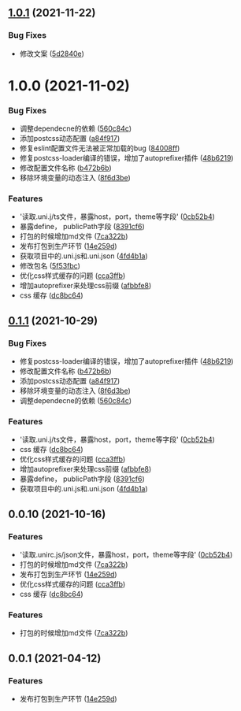 ## [1.0.1](http://10.124.210.40:8080/muses/union-tool/compare/v1.0.0...v1.0.1) (2021-11-22)


### Bug Fixes

* 修改文案 ([5d2840e](http://10.124.210.40:8080/muses/union-tool/commits/5d2840e255184fa8e3479140279db7c462fe632a))



# 1.0.0 (2021-11-02)


### Bug Fixes

* 调整dependecne的依赖 ([560c84c](http://10.124.210.40:8080/muses/union-tool/commits/560c84c73f7ade24003171b4a37a77b836ea857d))
* 添加postcss动态配置 ([a84f917](http://10.124.210.40:8080/muses/union-tool/commits/a84f9174f3fe404dce0763922745e6ab7eab1848))
* 修复eslint配置文件无法被正常加载的bug ([84008ff](http://10.124.210.40:8080/muses/union-tool/commits/84008ff05f644fde9bdbd6ccf0d1571c690e38d4))
* 修复postcss-loader编译的错误，增加了autoprefixer插件 ([48b6219](http://10.124.210.40:8080/muses/union-tool/commits/48b621974804d3d4860e251c4c123927585c85f0))
* 修改配置文件名称 ([b472b6b](http://10.124.210.40:8080/muses/union-tool/commits/b472b6b80f65e2ec46d476e56122ad19571262b4))
* 移除环境变量的动态注入 ([8f6d3be](http://10.124.210.40:8080/muses/union-tool/commits/8f6d3be63fe3003a20ab21fbd371421e0554026a))


### Features

* '读取.uni.j/ts文件，暴露host，port，theme等字段' ([0cb52b4](http://10.124.210.40:8080/muses/union-tool/commits/0cb52b472c8f3d6e4fc337958906d60d93a68a0e))
* 暴露define， publicPath字段 ([8391cf6](http://10.124.210.40:8080/muses/union-tool/commits/8391cf630d6cdceb6f60c0b0af8de877e66cade2))
* 打包的时候增加md文件 ([7ca322b](http://10.124.210.40:8080/muses/union-tool/commits/7ca322b0091948cc55e3808e8ad6c5546aca600a))
* 发布打包到生产环节 ([14e259d](http://10.124.210.40:8080/muses/union-tool/commits/14e259db7645f77d624434b80ae36d92128e8b86))
* 获取项目中的.uni.js和.uni.json ([4fd4b1a](http://10.124.210.40:8080/muses/union-tool/commits/4fd4b1af47739e0ac7ed7d3b2eaa4979b7d9a5a9))
* 修改包名 ([5f53fbc](http://10.124.210.40:8080/muses/union-tool/commits/5f53fbc8bd1be58989b4dec7f6e35c3d3d7c9c6c))
* 优化css样式缓存的问题 ([cca3ffb](http://10.124.210.40:8080/muses/union-tool/commits/cca3ffbda0fc5559c687bd8bdf3ce3ab7b45728d))
* 增加autoprefixer来处理css前缀 ([afbbfe8](http://10.124.210.40:8080/muses/union-tool/commits/afbbfe811ae9a0fd61658abb81042eaf5eb3a7d8))
* css 缓存 ([dc8bc64](http://10.124.210.40:8080/muses/union-tool/commits/dc8bc648f1a2ef989244a06a16096cb839a28580))



## [0.1.1](http://10.124.128.2:8888/muses/union-tool/compare/v0.0.9...v0.1.1) (2021-10-29)


### Bug Fixes

* 修复postcss-loader编译的错误，增加了autoprefixer插件 ([48b6219](http://10.124.128.2:8888/muses/union-tool/commits/48b621974804d3d4860e251c4c123927585c85f0))
* 修改配置文件名称 ([b472b6b](http://10.124.128.2:8888/muses/union-tool/commits/b472b6b80f65e2ec46d476e56122ad19571262b4))
* 添加postcss动态配置 ([a84f917](http://10.124.128.2:8888/muses/union-tool/commits/a84f9174f3fe404dce0763922745e6ab7eab1848))
* 移除环境变量的动态注入 ([8f6d3be](http://10.124.128.2:8888/muses/union-tool/commits/8f6d3be63fe3003a20ab21fbd371421e0554026a))
* 调整dependecne的依赖 ([560c84c](http://10.124.128.2:8888/muses/union-tool/commits/560c84c73f7ade24003171b4a37a77b836ea857d))


### Features

* '读取.uni.j/ts文件，暴露host，port，theme等字段' ([0cb52b4](http://10.124.128.2:8888/muses/union-tool/commits/0cb52b472c8f3d6e4fc337958906d60d93a68a0e))
* css 缓存 ([dc8bc64](http://10.124.128.2:8888/muses/union-tool/commits/dc8bc648f1a2ef989244a06a16096cb839a28580))
* 优化css样式缓存的问题 ([cca3ffb](http://10.124.128.2:8888/muses/union-tool/commits/cca3ffbda0fc5559c687bd8bdf3ce3ab7b45728d))
* 增加autoprefixer来处理css前缀 ([afbbfe8](http://10.124.128.2:8888/muses/union-tool/commits/afbbfe811ae9a0fd61658abb81042eaf5eb3a7d8))
* 暴露define， publicPath字段 ([8391cf6](http://10.124.128.2:8888/muses/union-tool/commits/8391cf630d6cdceb6f60c0b0af8de877e66cade2))
* 获取项目中的.uni.js和.uni.json ([4fd4b1a](http://10.124.128.2:8888/muses/union-tool/commits/4fd4b1af47739e0ac7ed7d3b2eaa4979b7d9a5a9))



## 0.0.10 (2021-10-16)


### Features

* '读取.unirc.js/json文件，暴露host，port，theme等字段' ([0cb52b4](http://10.124.128.2:8888/muses/union-tool/commits/0cb52b472c8f3d6e4fc337958906d60d93a68a0e))
* 打包的时候增加md文件 ([7ca322b](http://10.124.128.2:8888/muses/union-tool/commits/7ca322b0091948cc55e3808e8ad6c5546aca600a))
* 发布打包到生产环节 ([14e259d](http://10.124.128.2:8888/muses/union-tool/commits/14e259db7645f77d624434b80ae36d92128e8b86))
* 优化css样式缓存的问题 ([cca3ffb](http://10.124.128.2:8888/muses/union-tool/commits/cca3ffbda0fc5559c687bd8bdf3ce3ab7b45728d))
* css 缓存 ([dc8bc64](http://10.124.128.2:8888/muses/union-tool/commits/dc8bc648f1a2ef989244a06a16096cb839a28580))

### Features

* 打包的时候增加md文件 ([7ca322b](http://10.124.128.2:8888/muses/union-tool/commits/7ca322b0091948cc55e3808e8ad6c5546aca600a))



## 0.0.1 (2021-04-12)


### Features

* 发布打包到生产环节 ([14e259d](http://10.124.128.2:8888/muses/union-tool/commits/14e259db7645f77d624434b80ae36d92128e8b86))




